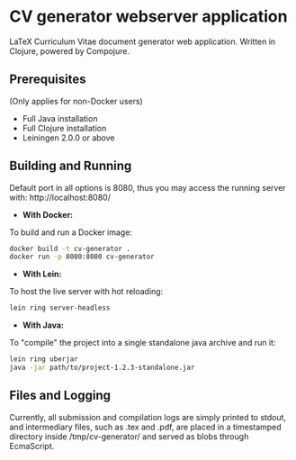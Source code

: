 # CV generator webserver application
LaTeX Curriculum Vitae document generator web application. Written in Clojure, powered by Compojure.

## Prerequisites
(Only applies for non-Docker users)

* Full Java installation
* Full Clojure installation
* Leiningen 2.0.0 or above

## Building and Running
Default port in all options is 8080, thus you may access the running server with: http://localhost:8080/

* **With Docker:**

To build and run a Docker image:
```sh
docker build -t cv-generator .
docker run -p 8080:8080 cv-generator
```

* **With Lein:**

To host the live server with hot reloading:
```sh
lein ring server-headless
```

* **With Java:**

To "compile" the project into a single standalone java archive and run it:
```sh
lein ring uberjar
java -jar path/to/project-1.2.3-standalone.jar
```

## Files and Logging
Currently, all submission and compilation logs are simply printed to stdout, and intermediary files, such as .tex and .pdf, are placed in a timestamped directory inside /tmp/cv-generator/ and served as blobs through EcmaScript.
